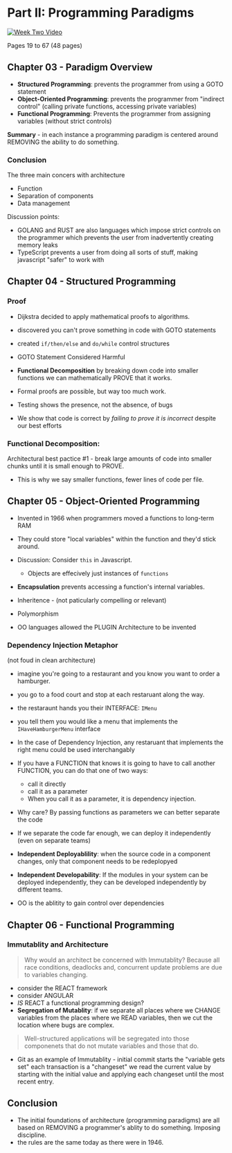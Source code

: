 # Part II: Programming Paradigms 

[![Week Two Video](https://img.youtube.com/vi/QkC7Z34SQTI/0.jpg)](https://www.youtube.com/watch?v=QkC7Z34SQTI)

Pages 19 to 67 (48 pages)

## Chapter 03 - Paradigm Overview

- **Structured Programming**: prevents the programmer from using a GOTO statement
- **Object-Oriented Programming**: prevents the programmer from "indirect control" (calling private functions, accessing private variables)
- **Functional Programming**: Prevents the programmer from assigning variables (without strict controls)

**Summary** - in each instance a programming paradigm is centered around REMOVING the ability to do something.

### Conclusion 

The three main concers with architecture
- Function
- Separation of components
- Data management

Discussion points: 
- GOLANG and RUST are also languages which impose strict controls on the programmer which prevents the user from inadvertently creating memory leaks
- TypeScript prevents a user from doing all sorts of stuff, making javascript "safer" to work with

## Chapter 04 - Structured Programming

### Proof

- Dijkstra decided to apply mathematical proofs to algorithms. 
- discovered you can't prove something in code with GOTO statements
- created `if/then/else` and `do/while` control structures

- GOTO Statement Considered Harmful 
- **Functional Decomposition** by breaking down code into smaller functions we can mathematically PROVE that it works.
- Formal proofs are possible, but way too much work.
- Testing shows the presence, not the absence, of bugs
- We show that code is correct by *failing to prove it is incorrect* despite our best efforts

### Functional Decomposition:

Architectural best pactice #1 - break large amounts of code into smaller chunks until it is small enough to PROVE.

- This is why we say smaller functions, fewer lines of code per file.

## Chapter 05 - Object-Oriented Programming

- Invented in 1966 when programmers moved a functions to long-term RAM
- They could store "local variables" within the function and they'd stick around.
- Discussion: Consider `this` in Javascript. 
  - Objects are effecively just instances of `functions`

- **Encapsulation** prevents accessing a function's internal variables.
- Inheritence - (not paticularly compelling or relevant)
- Polymorphism 
- OO languages allowed the PLUGIN Architecture to be invented

### Dependency Injection Metaphor

(not foud in clean architecture)

- imagine you're going to a restaurant and you know you want to order a hamburger.
- you go to a food court and stop at each restaruant along the way.
- the restaraunt hands you their INTERFACE: `IMenu`
- you tell them you would like a menu that implements the `IHaveHamburgerMenu` interface
- In the case of Dependency Injection, any restaruant that implements the right menu could be used interchangably

- If you have a FUNCTION that knows it is going to have to call another FUNCTION, you can do that one of two ways:
  - call it directly
  - call it as a parameter
  - When you call it as a parameter, it is dependency injection.

- Why care? By passing functions as parameters we can better separate the code
- If we separate the code far enough, we can deploy it independently (even on separate teams)
- **Independent Deployablility**: when the source code in a component changes, only that component needs to be redeplopyed
- **Independent Developability**: If the modules in your system can be deployed independently, they can be developed independently by different teams.
- OO is the ablitity to gain control over dependencies 

## Chapter 06 - Functional Programming

### Immutablity and Architecture

> Why would an architect be concerned with Immutablity? Because all race conditions, deadlocks and, concurrent update problems are due to variables changing.

- consider the REACT framework
- consider ANGULAR 
- _IS_ REACT a functional programming design?
- **Segregation of Mutablity**: if we separate all places where we CHANGE variables from the places where we READ variables, then we cut the location where bugs are complex.

> Well-structured applications will be segregated into those componenets that do not mutate variables and those that do.

- Git as an example of Immutablity - initial commit starts the "variable gets set" each transaction is a "changeset" we read the current value by starting with the initial value and applying each changeset until the most recent entry.


## Conclusion

- The initial foundations of architecture (programming paradigms) are all based on REMOVING a programmer's ablity to do something. Imposing discipline.
- the rules are the same today as there were in 1946.

